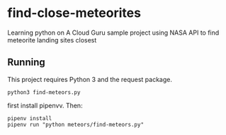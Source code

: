# find-close-meteorites
Learning python on A Cloud Guru sample project using NASA API to find meteorite landing sites closest

## Running

This project requires Python 3 and the request package.

`python3 find-meteors.py`

first install pipenvv. Then:
```
pipenv install
pipenv run "python meteors/find-meteors.py"
```
